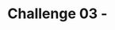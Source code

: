 # Challenge 03 - <Title of Challenge> - Coach's Guide 

[< Previous Solution](./Solution-02.md) - **[Home](./README.md)**

## Notes & Guidance

This is the only section you need to include.

Use general non-bulleted text for the beginning of a solution area for this challenge

- Then move into bullets
  - And sub-bullets and even
    - sub-sub-bullets

Break things apart with more than one bullet list

- Like this
- One
- Right
- Here
